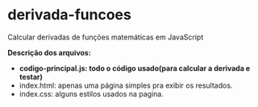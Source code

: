 # derivada-funcoes
Calcular derivadas de funções matemáticas em JavaScript

**Descrição dos arquivos:**
  - **codigo-principal.js: todo o código usado(para calcular a derivada e testar)**
  - index.html: apenas uma página simples pra exibir os resultados.
  - index.css: alguns estilos usados na pagina.
